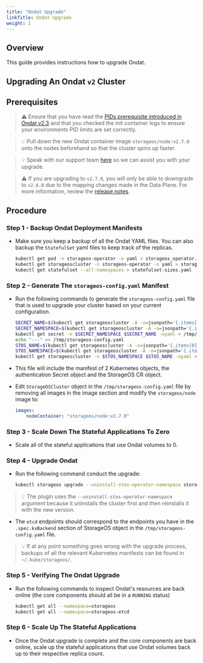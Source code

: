 ```yaml
---
title: "Ondat Upgrade"
linkTitle: Ondat Upgrade
weight: 1
---
```

## Overview

This guide provides instructions how to upgrade Ondat.

## Upgrading An Ondat `v2` Cluster

## Prerequisites

> ⚠️ Ensure that you have read the [PIDs prerequisite introduced in Ondat v2.3](/docs/prerequisites/pidlimits) and that you checked the init container logs to ensure your environments PID limits are set correctly.

> 💡 Pull down the new Ondat container image `storageos/node:v2.7.0` onto the nodes beforehand so that the cluster spins up faster.

> 💡 Speak with our support team [here](/docs/support/) so we can assist you with your upgrade.

> ⚠️ If you are upgrading to `v2.7.0`, you will only be able to downgrade to `v2.6.0` due to the mapping changes made in the Data Plane. For more information, review the [release notes](/docs/release-notes).

## Procedure

### Step 1 - Backup Ondat Deployment Manifests

* Make sure you keep a backup of all the Ondat YAML files. You can also backup the `StatefulSet` yaml files to keep track of the replicas.

    ```bash
    kubectl get pod -n storageos-operator -o yaml > storageos_operator.yaml
    kubectl get storageoscluster -n storageos-operator -o yaml > storageos_cr.yaml
    kubectl get statefulset --all-namespaces > statefulset-sizes.yaml
    ```

### Step 2 - Generate The `storageos-config.yaml` Manifest

* Run the following commands to generate the `storageos-config.yaml` file that is used to upgrade your cluster based on your current configuration.

    ```bash
    SECRET_NAME=$(kubectl get storageoscluster -A -o=jsonpath='{.items[0].spec.secretRefName}')
    SECRET_NAMESPACE=$(kubectl get storageoscluster -A -o=jsonpath='{.items[0].spec.secretRefNamespace}')
    kubectl get secret -n $SECRET_NAMESPACE $SECRET_NAME -oyaml > /tmp/storageos-config.yaml
    echo "---" >> /tmp/storageos-config.yaml
    STOS_NAME=$(kubectl get storageoscluster -A -o=jsonpath='{.items[0].metadata.name}')
    STOS_NAMESPACE=$(kubectl get storageoscluster -A -o=jsonpath='{.items[0].metadata.namespace}')
    kubectl get storageoscluster -n $STOS_NAMESPACE $STOS_NAME -oyaml >> /tmp/storageos-config.yaml
    ```

* This file will include the manifest of 2 Kubernetes objects, the authentication Secret object and the StorageOS CR object.

* Edit `StorageOSCluster` object in the `/tmp/storageos-config.yaml` file by removing all images in the image section and modify the `storageos/node` image to:

    ```yaml
    images:
        nodeContainer: "storageos/node:v2.7.0"
    ```

### Step 3 - Scale Down The Stateful Applications To Zero

* Scale all of the stateful applications that use Ondat volumes to 0.

### Step 4 - Upgrade Ondat

* Run the following command conduct the upgrade:

    ```bash
    kubectl storageos upgrade --uninstall-stos-operator-namespace storageos-operator --stos-cluster-yaml /tmp/storageos-config.yaml --etcd-endpoints "<ETCD-IP1>:2379,<ETCD-IP2>:2379,<ETCD-IP3>:2379"
    ```

> 💡 The plugin uses the `--uninstall-stos-operator-namespace` argument because it uninstalls the cluster first and then reinstalls it with the new version.

* The `etcd` endpoints should correspond to the endpoints you have in the `.spec.kvBackend` section of StorageOS object in the `/tmp/storageos-config.yaml` file.

> 💡 If at any point something goes wrong with the upgrade process, backups of all the relevant Kubernetes manifests can be found in `~/.kube/storageos/`.

### Step 5 - Verifying The Ondat Upgrade

* Run the following commands to inspect Ondat's resources are back online (the core components should all be in a `RUNNING` status)

    ```bash
    kubectl get all --namespace=storageos
    kubectl get all --namespace=storageos-etcd
    ```

### Step 6 - Scale Up The Stateful Applications

* Once the Ondat upgrade is complete and the core components are back online, scale up the stateful applications that use Ondat volumes back up to their respective replica count.
